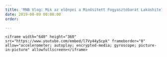 ```yaml
---
title: 'MNB Vlog: Mik az előnyei a Minősített Fogyasztóbarát Lakáshitelnek?'
date: 2019-08-09 00:08:00
order: 

---
```

    <iframe width="640" height="360" src="https://www.youtube.com/embed/l7Vy44y5cpk" frameborder="0" allow="accelerometer; autoplay; encrypted-media; gyroscope; picture-in-picture" allowfullscreen></iframe>